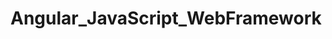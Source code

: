 # Angular_JavaScript_WebFramework   
               
       
    
          
           
        
                     
         
      
                 
   
    
  
 
